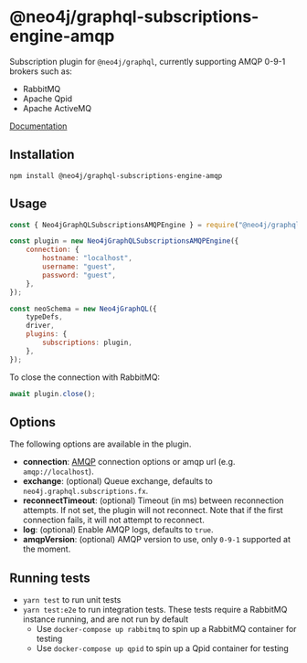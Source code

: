 # @neo4j/graphql-subscriptions-engine-amqp

Subscription plugin for `@neo4j/graphql`, currently supporting AMQP 0-9-1 brokers such as:

* RabbitMQ
* Apache Qpid
* Apache ActiveMQ

[Documentation](https://neo4j.com/docs/graphql-manual/current/subscriptions/)

## Installation

```
npm install @neo4j/graphql-subscriptions-engine-amqp
```

## Usage

```javascript
const { Neo4jGraphQLSubscriptionsAMQPEngine } = require("@neo4j/graphql-subscriptions-engine-amqp");

const plugin = new Neo4jGraphQLSubscriptionsAMQPEngine({
    connection: {
        hostname: "localhost",
        username: "guest",
        password: "guest",
    },
});

const neoSchema = new Neo4jGraphQL({
    typeDefs,
    driver,
    plugins: {
        subscriptions: plugin,
    },
});
```

To close the connection with RabbitMQ:

```javascript
await plugin.close();
```

## Options

The following options are available in the plugin.

* **connection**: [AMQP](https://www.npmjs.com/package/amqplib) connection options or amqp url (e.g. `amqp://localhost`).
* **exchange**: (optional) Queue exchange, defaults to `neo4j.graphql.subscriptions.fx`.
* **reconnectTimeout**: (optional) Timeout (in ms) between reconnection attempts. If not set, the plugin will not reconnect. Note that if the first connection fails, it will not attempt to reconnect.
* **log**: (optional) Enable AMQP logs, defaults to `true`.
* **amqpVersion**: (optional) AMQP version to use, only `0-9-1` supported at the moment.

## Running tests

* `yarn test` to run unit tests
* `yarn test:e2e` to run integration tests. These tests require a RabbitMQ instance running, and are not run by default
  * Use `docker-compose up rabbitmq` to spin up a RabbitMQ container for testing
  * Use `docker-compose up qpid` to spin up a Qpid container for testing
